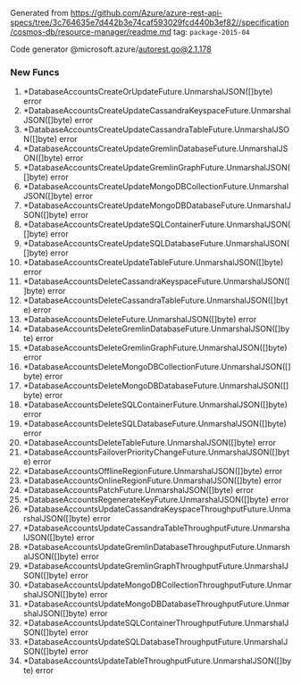 Generated from https://github.com/Azure/azure-rest-api-specs/tree/3c764635e7d442b3e74caf593029fcd440b3ef82//specification/cosmos-db/resource-manager/readme.md tag: `package-2015-04`

Code generator @microsoft.azure/autorest.go@2.1.178


### New Funcs

1. *DatabaseAccountsCreateOrUpdateFuture.UnmarshalJSON([]byte) error
1. *DatabaseAccountsCreateUpdateCassandraKeyspaceFuture.UnmarshalJSON([]byte) error
1. *DatabaseAccountsCreateUpdateCassandraTableFuture.UnmarshalJSON([]byte) error
1. *DatabaseAccountsCreateUpdateGremlinDatabaseFuture.UnmarshalJSON([]byte) error
1. *DatabaseAccountsCreateUpdateGremlinGraphFuture.UnmarshalJSON([]byte) error
1. *DatabaseAccountsCreateUpdateMongoDBCollectionFuture.UnmarshalJSON([]byte) error
1. *DatabaseAccountsCreateUpdateMongoDBDatabaseFuture.UnmarshalJSON([]byte) error
1. *DatabaseAccountsCreateUpdateSQLContainerFuture.UnmarshalJSON([]byte) error
1. *DatabaseAccountsCreateUpdateSQLDatabaseFuture.UnmarshalJSON([]byte) error
1. *DatabaseAccountsCreateUpdateTableFuture.UnmarshalJSON([]byte) error
1. *DatabaseAccountsDeleteCassandraKeyspaceFuture.UnmarshalJSON([]byte) error
1. *DatabaseAccountsDeleteCassandraTableFuture.UnmarshalJSON([]byte) error
1. *DatabaseAccountsDeleteFuture.UnmarshalJSON([]byte) error
1. *DatabaseAccountsDeleteGremlinDatabaseFuture.UnmarshalJSON([]byte) error
1. *DatabaseAccountsDeleteGremlinGraphFuture.UnmarshalJSON([]byte) error
1. *DatabaseAccountsDeleteMongoDBCollectionFuture.UnmarshalJSON([]byte) error
1. *DatabaseAccountsDeleteMongoDBDatabaseFuture.UnmarshalJSON([]byte) error
1. *DatabaseAccountsDeleteSQLContainerFuture.UnmarshalJSON([]byte) error
1. *DatabaseAccountsDeleteSQLDatabaseFuture.UnmarshalJSON([]byte) error
1. *DatabaseAccountsDeleteTableFuture.UnmarshalJSON([]byte) error
1. *DatabaseAccountsFailoverPriorityChangeFuture.UnmarshalJSON([]byte) error
1. *DatabaseAccountsOfflineRegionFuture.UnmarshalJSON([]byte) error
1. *DatabaseAccountsOnlineRegionFuture.UnmarshalJSON([]byte) error
1. *DatabaseAccountsPatchFuture.UnmarshalJSON([]byte) error
1. *DatabaseAccountsRegenerateKeyFuture.UnmarshalJSON([]byte) error
1. *DatabaseAccountsUpdateCassandraKeyspaceThroughputFuture.UnmarshalJSON([]byte) error
1. *DatabaseAccountsUpdateCassandraTableThroughputFuture.UnmarshalJSON([]byte) error
1. *DatabaseAccountsUpdateGremlinDatabaseThroughputFuture.UnmarshalJSON([]byte) error
1. *DatabaseAccountsUpdateGremlinGraphThroughputFuture.UnmarshalJSON([]byte) error
1. *DatabaseAccountsUpdateMongoDBCollectionThroughputFuture.UnmarshalJSON([]byte) error
1. *DatabaseAccountsUpdateMongoDBDatabaseThroughputFuture.UnmarshalJSON([]byte) error
1. *DatabaseAccountsUpdateSQLContainerThroughputFuture.UnmarshalJSON([]byte) error
1. *DatabaseAccountsUpdateSQLDatabaseThroughputFuture.UnmarshalJSON([]byte) error
1. *DatabaseAccountsUpdateTableThroughputFuture.UnmarshalJSON([]byte) error
